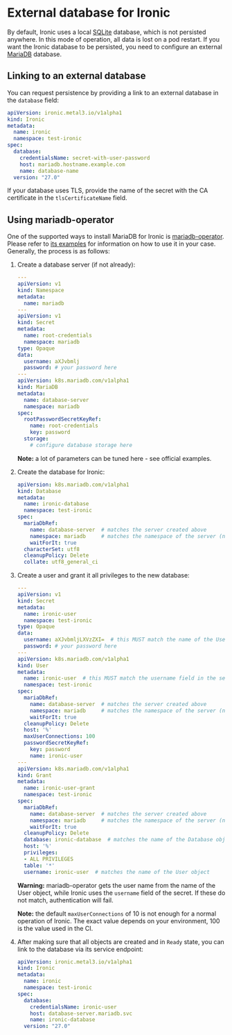 # External database for Ironic

By default, Ironic uses a local [SQLite](https://sqlite.org/) database, which
is not persisted anywhere. In this mode of operation, all data is lost on a pod
restart. If you want the Ironic database to be persisted, you need to configure
an external [MariaDB](https://mariadb.org/) database.

## Linking to an external database

You can request persistence by providing a link to an external database in the
`database` field:

```yaml
apiVersion: ironic.metal3.io/v1alpha1
kind: Ironic
metadata:
  name: ironic
  namespace: test-ironic
spec:
  database:
    credentialsName: secret-with-user-password
    host: mariadb.hostname.example.com
    name: database-name
  version: "27.0"
```

If your database uses TLS, provide the name of the secret with the CA
certificate in the `tlsCertificateName` field.

## Using mariadb-operator

One of the supported ways to install MariaDB for Ironic is
[mariadb-operator](https://github.com/mariadb-operator/mariadb-operator).
Please refer to [its
examples](https://github.com/mariadb-operator/mariadb-operator/tree/main/examples/manifests)
for information on how to use it in your case. Generally, the process is as
follows:

1. Create a database server (if not already):

   ```yaml
   ---
   apiVersion: v1
   kind: Namespace
   metadata:
     name: mariadb
   ---
   apiVersion: v1
   kind: Secret
   metadata:
     name: root-credentials
     namespace: mariadb
   type: Opaque
   data:
     username: aXJvbmlj
     password: # your password here
   ---
   apiVersion: k8s.mariadb.com/v1alpha1
   kind: MariaDB
   metadata:
     name: database-server
     namespace: mariadb
   spec:
     rootPasswordSecretKeyRef:
       name: root-credentials
       key: password
     storage:
       # configure database storage here
   ```

   **Note:** a lot of parameters can be tuned here - see official examples.

2. Create the database for Ironic:

   ```yaml
   apiVersion: k8s.mariadb.com/v1alpha1
   kind: Database
   metadata:
     name: ironic-database
     namespace: test-ironic
   spec:
     mariaDbRef:
       name: database-server  # matches the server created above
       namespace: mariadb     # matches the namespace of the server (not Ironic)
       waitForIt: true
     characterSet: utf8
     cleanupPolicy: Delete
     collate: utf8_general_ci
   ```

3. Create a user and grant it all privileges to the new database:

   ```yaml
   ---
   apiVersion: v1
   kind: Secret
   metadata:
     name: ironic-user
     namespace: test-ironic
   type: Opaque
   data:
     username: aXJvbmljLXVzZXI=  # this MUST match the name of the User
     password: # your password here
   ---
   apiVersion: k8s.mariadb.com/v1alpha1
   kind: User
   metadata:
     name: ironic-user  # this MUST match the username field in the secret
     namespace: test-ironic
   spec:
     mariaDbRef:
       name: database-server  # matches the server created above
       namespace: mariadb     # matches the namespace of the server (not Ironic)
       waitForIt: true
     cleanupPolicy: Delete
     host: '%'
     maxUserConnections: 100
     passwordSecretKeyRef:
       key: password
       name: ironic-user
   ---
   apiVersion: k8s.mariadb.com/v1alpha1
   kind: Grant
   metadata:
     name: ironic-user-grant
     namespace: test-ironic
   spec:
     mariaDbRef:
       name: database-server  # matches the server created above
       namespace: mariadb     # matches the namespace of the server (not Ironic)
       waitForIt: true
     cleanupPolicy: Delete
     database: ironic-database  # matches the name of the Database object
     host: '%'
     privileges:
     - ALL PRIVILEGES
     table: '*'
     username: ironic-user  # matches the name of the User object
   ```

   **Warning:** mariadb-operator gets the user name from the name of the User
   object, while Ironic uses the `username` field of the secret. If these do
   not match, authentication will fail.

   **Note:** the default `maxUserConnections` of 10 is not enough for a normal
   operation of Ironic. The exact value depends on your environment, 100 is the
   value used in the CI.

4. After making sure that all objects are created and in `Ready` state, you can
   link to the database via its service endpoint:

   ```yaml
   apiVersion: ironic.metal3.io/v1alpha1
   kind: Ironic
   metadata:
     name: ironic
     namespace: test-ironic
   spec:
     database:
       credentialsName: ironic-user
       host: database-server.mariadb.svc
       name: ironic-database
     version: "27.0"
   ```
